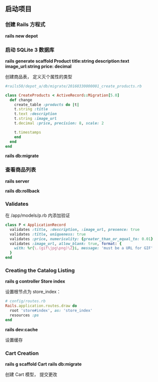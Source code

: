 ## 启动项目

### 创建 Rails 方程式

**rails new depot**


### 启动 SQLite 3 数据库

**rails generate scaffold Product title:string description:text image_url:string price: decimal**

创建商品表， 定义灭个属性的类型


```rb
#rails50/depot_a/db/migrate/20160330000001_create_products.rb

class CreateProducts < ActiveRecord::Migration[5.0]
  def change
    create_table :products do |t|
    t.string :title
    t.text :description
    t.string :image_url
    t.decimal :price, precision: 8, scale: 2

    t.timestamps
    end
  end
end
```

**rails db:migrate**

### 查看商品列表

**rails server**

**rails db:rollback**

### Validates

在 /app/models/p.rb 内添加验证

```rb
class P < ApplicationRecord
  validates :title, :description, :image_url, presence: true
  validates :title, uniqueness: true
  validates :price, numericality: {greater_than_or_equal_to: 0.01}
  validates :image_url, allow_blank: true, format: {
    with: %r{\.(gif\jpg\png)\Z}i, message: 'must be a URL for GIF'
  }
end
```

### Creating the Catalog Listing

**rails g controller Store index**

设置根节点为 store_index：

```rb
# config/routes.rb
Rails.application.routes.draw do
  root 'store#index', as: 'store_index'
  resources :ps
end
```

**rails dev:cache**

设置缓存

### Cart Creation

**rails g scaffold Cart**
**rails db:migrate**

创建 Cart 模型， 提交更改

